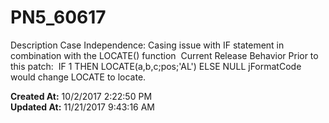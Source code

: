 # PN5_60617

Description Case Independence: Casing issue with IF statement in combination with the LOCATE() function  Current Release Behavior Prior to this patch:  IF 1 THEN LOCATE(a,b,c;pos;'AL') ELSE NULL jFormatCode would change LOCATE to locate.  

**Created At:** 10/2/2017 2:22:50 PM  
**Updated At:** 11/21/2017 9:43:16 AM  

